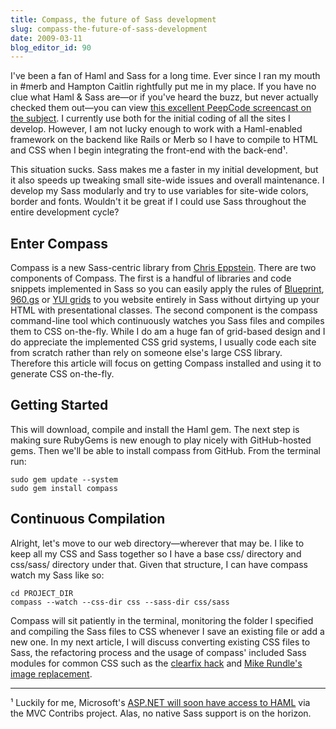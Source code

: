 ```yaml
---
title: Compass, the future of Sass development
slug: compass-the-future-of-sass-development
date: 2009-03-11
blog_editor_id: 90
---
```


[peepcode-haml]: http://peepcode.com/products/haml-and-sass
[chris-github]:  http://github.com/chriseppstein
[blueprint]:     http://www.blueprintcss.org/
[960]:           http://960.gs/
[yui]:           http://developer.yahoo.com/yui/grids/
[haml]:          http://github.com/nex3/haml/tarball/master
[clearfix]:      http://www.positioniseverything.net/easyclearing.html
[image-replace]: http://phark.typepad.com/phark/2003/08/accessible_imag.html
[nhaml]:         http://andrewpeters.net/2007/12/19/introducing-nhaml-an-aspnet-mvc-view-engine/

I've been a fan of Haml and Sass for a long time. Ever since I ran my mouth in #merb and Hampton Caitlin rightfully put me in my place. If you have no clue what Haml &amp; Sass are—or if you've heard the buzz, but never actually checked them out—you can view [this excellent PeepCode screencast on the subject][peepcode-haml]. I currently use both for the initial coding of all the sites I develop. However, I am not lucky enough to work with a Haml-enabled framework on the backend like Rails or Merb so I have to compile to HTML and CSS when I begin integrating the front-end with the back-end¹.

This situation sucks. Sass makes me a faster in my initial development, but it also speeds up tweaking small site-wide issues and overall maintenance. I develop my Sass modularly and try to use variables for site-wide colors, border and fonts. Wouldn't it be great if I could use Sass throughout the entire development cycle?

Enter Compass
-------------
Compass is a new Sass-centric library from [Chris Eppstein][chris-github]. 
There are two components of Compass. The first is a handful of libraries and code snippets implemented in Sass so you can easily apply the rules of [Blueprint][blueprint], [960.gs][960] or [YUI grids][yui] to you website entirely in Sass without dirtying up your HTML with presentational classes. The second component is the compass command-line tool which continuously watches you Sass files and compiles them to CSS on-the-fly. While I do am a huge fan of grid-based design and I do appreciate the implemented CSS grid systems, I usually code each site from scratch rather than rely on someone else's large CSS library. Therefore this article will focus on getting Compass installed and using it to generate CSS on-the-fly.

Getting Started
---------------
This will download, compile and install the Haml gem. The next step is making sure RubyGems is new enough to play nicely with GitHub-hosted gems. Then we'll be able to install compass from GitHub. From the terminal run:

    sudo gem update --system
    sudo gem install compass

Continuous Compilation
----------------------
Alright, let's move to our web directory—wherever that may be. I like to keep all my CSS and Sass together so I have a base css/ directory and css/sass/ directory under that. Given that structure, I can have compass watch my Sass like so:

    cd PROJECT_DIR
    compass --watch --css-dir css --sass-dir css/sass

Compass will sit patiently in the terminal, monitoring the folder I specified and compiling the Sass files to CSS whenever I save an existing file or add a new one. In my next article, I will discuss converting existing CSS files to Sass, the refactoring process and the usage of compass' included Sass modules for common CSS such as the [clearfix hack][clearfix] and [Mike Rundle's image replacement][image-replace].

- - - - - - 

¹ Luckily for me, Microsoft's [ASP.NET will soon have access to HAML][nhaml] via the MVC Contribs project. Alas, no native Sass support is on the horizon.